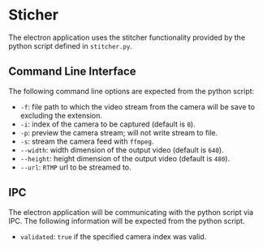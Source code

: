 # Sticher

The electron application uses the stitcher functionality provided by the
python script defined in `stitcher.py`.

## Command Line Interface
The following command line options are expected from the python script:

* `-f`: file path to which the video stream from the camera will
be save to excluding the extension.
* `-i`: index of the camera to be captured (default is `0`).
* `-p`: preview the camera stream; will not write stream to file.
* `-s`: stream the camera feed with `ffmpeg`.
* `--width`: width dimension of the output video (default is `640`).
* `--height`: height dimension of the output video (default is `480`).
* `--url`: `RTMP` url to be streamed to.

## IPC

The electron application will be communicating with the python
script via IPC. The following information will be expected from the python script.

* `validated`: `true` if the specified camera index was valid.
